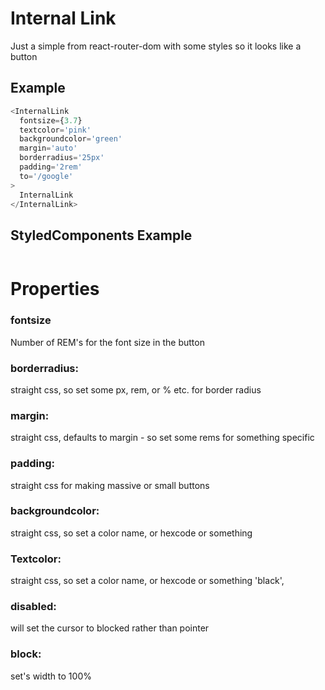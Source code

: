 # Internal Link

Just a simple <Link> from react-router-dom with some styles so it looks like a button

## Example

```javascript
<InternalLink
  fontsize={3.7}
  textcolor='pink'
  backgroundcolor='green'
  margin='auto'
  borderradius='25px'
  padding='2rem'
  to='/google'
>
  InternalLink
</InternalLink>
```

## StyledComponents Example

```javascript

```

# Properties

### fontsize

Number of REM's for the font size in the button

### borderradius:

straight css, so set some px, rem, or % etc. for border radius

### margin:

straight css, defaults to margin - so set some rems for something specific

### padding:

straight css for making massive or small buttons

### backgroundcolor:

straight css, so set a color name, or hexcode or something

### Textcolor:

straight css, so set a color name, or hexcode or something 'black',

### disabled:

will set the cursor to blocked rather than pointer

### block:

set's width to 100%
